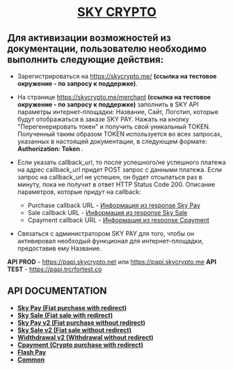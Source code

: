 <h1 align="center"><a href="https://skycrypto.me/" target="_blank">SKY CRYPTO</a> 

## Для активизации возможностей из документации, пользователю необходимо выполнить следующие действия:
 - Зарегистрироваться на https://skycrypto.me/ **(cсылка на тестовое окружение - по запросу к поддержке)**.

 - На странице https://skycrypto.me/merchant **(cсылка на тестовое окружение - по запросу к поддержке)** заполнить в SKY API параметры интернет-площадки: Название, Сайт, Логотип, которые будут отображаться в заказе SKY PAY. Нажать на кнопку "Перегенерировать токен" и получить свой уникальный TOKEN. Полученный таким образом TOKEN используется во всех запросах, указанных в настоящей документации, в следующем формате: **Authorization: Token <TOKEN>**.
 - Если указать callback_url, то после успешного/не успешного платежа на адрес callback_url придет POST запрос с данными платежа.  Если запрос на callback_url не успешен, он будет отсылаться раз в минуту, пока не получит в ответ HTTP Status Code 200. Описание параметров, которые придут на callback:
   - Purchase callback URL - [Информация из response Sky Pay](SKYPAY.md#Получение-информации-по-выполнению-SKY-PAY)
   - Sale callback URL - [Информация из response Sky Sale](SKYSALE.md#Получение-информации-по-выполнению-SKY-SALE)
   - Cpayment callback URL - [Информация из response Cpayment](CPAYMENT.md#Получение-информации-по-CPAYMENT)
  
- Связаться с администратором SKY PAY для того, чтобы он активировал необходый функционал для интернет-площадки, предоставив ему Название.
  
**API PROD** - https://papi.skycrypto.net или https://papi.skycrypto.me
 **API TEST** - https://papi.trcrfortest.co
 
 ## API DOCUMENTATION
- [**Sky Pay (Fiat purchase with redirect)**](SKYPAY.md)
- [**Sky Sale (Fiat sale with redirect)**](SKYSALE.md)
- [**Sky Pay v2 (Fiat purchase without redirect)**](SKYPAYV2.md)
- [**Sky Sale v2 (Fiat sale without redirect)**](SKYSALEV2.md)
- [**Widthdrawal v2 (Withdrawal without redirect)**](WITHDRAWAL.md)
- [**Cpayment (Crypto purchase with redirect)**](CPAYMENT.md)
- [**Flash Pay**](FLASHPAY.md)
- [**Common**](COMMON.md)

